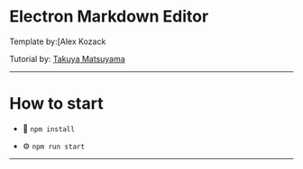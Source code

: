 # Electron Markdown Editor

Template by:[Alex Kozack

Tutorial by: [Takuya Matsuyama](https://www.youtube.com/channel/UC7yZ6keOGsvERMp2HaEbbXQ)

___
# How to start

- 🚀 `npm install`

- ⚙️ `npm run start`
___
